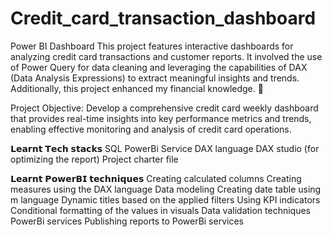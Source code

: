 # Credit_card_transaction_dashboard
Power BI Dashboard
 This project features interactive dashboards for analyzing credit card transactions and customer reports. It involved the use of Power Query for data cleaning and leveraging the capabilities of DAX (Data Analysis Expressions) to extract meaningful insights and trends. Additionally, this project enhanced my financial knowledge. 📌 

Project Objective: Develop a comprehensive credit card weekly dashboard that provides real-time insights into key performance metrics and trends, enabling effective monitoring and analysis of credit card operations.


𝗟𝗲𝗮𝗿𝗻𝘁 𝗧𝗲𝗰𝗵 𝘀𝘁𝗮𝗰𝗸𝘀
 SQL
 PowerBi Service 
 DAX language
 DAX studio (for optimizing the report)
 Project charter file


𝗟𝗲𝗮𝗿𝗻𝘁 𝗣𝗼𝘄𝗲𝗿𝗕𝗜 𝘁𝗲𝗰𝗵𝗻𝗶𝗾𝘂𝗲𝘀
 Creating calculated columns
 Creating measures using the DAX language
 Data modeling
 Creating date table using m language
 Dynamic titles based on the applied filters
 Using KPI indicators
 Conditional formatting of the values in visuals
 Data validation techniques
 PowerBi services
 Publishing reports to PowerBi services
